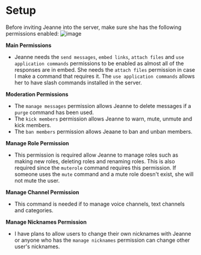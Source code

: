 # Setup

Before inviting Jeanne into the server, make sure she has the following permissions enabled:
![image](https://user-images.githubusercontent.com/82768608/142735721-141199a8-44c5-4ab3-bdc5-874b1a3a74da.png)

**Main Permissions**

* Jeanne needs the `send messages`, `embed links`, `attach files` and `use application commands` permissions to be enabled as almost all of the responses are in embed. She needs the `attach files` permission in case I make a command that requires it. The `use application commands` allows her to have slash commands installed in the server.

**Moderation Permissions**

* The `manage messages` permission allows Jeanne to delete messages if a `purge` command has been used. 
* The `kick members` permission allows Jeanne to warn, mute, unmute and kick members. 
* The `ban members` permission allows Jeaane to ban and unban members.

**Manage Role Permission**

* This permission is required allow Jeanne to manage roles such as making new roles, deleting roles and renaming roles. This is also required since the `muterole` command requires this permission. If someone uses the `mute` command and a mute role doesn't exist, she will not mute the user.

**Manage Channel Permission**

* This command is needed if to manage voice channels, text channels and categories.

**Manage Nicknames Permission**

* I have plans to allow users to change their own nicknames with Jeanne or anyone who has the `manage nicknames` permission can change other user's nicknames.
